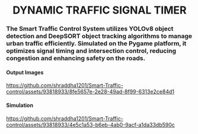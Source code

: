 <H1 align="center">
DYNAMIC TRAFFIC SIGNAL TIMER</H1>


### The Smart Traffic Control System utilizes YOLOv8 object detection and DeepSORT object tracking algorithms to manage urban traffic efficiently. Simulated on the Pygame platform, it optimizes signal timing and intersection control, reducing congestion and enhancing safety on the roads.

#### Output Images

https://github.com/shraddha1201/Smart-Traffic-control/assets/93818933/8fe5657e-2e28-49ad-8f99-6313e2ce84d1

#### Simulation

https://github.com/shraddha1201/Smart-Traffic-control/assets/93818933/4e5c1a53-b6eb-4ab0-9acf-a1da33db590c

